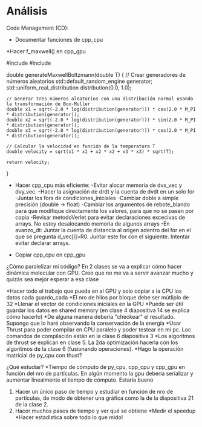 # Análisis 

Code Management (CD):
* Documentar funciones de cpp_cpu


*Hacer f_maxwell() en cpp_gpu

#include <random>
#include <cmath>

double generateMaxwellBoltzmann(double T) {
    // Crear generadores de números aleatorios
    std::default_random_engine generator;
    std::uniform_real_distribution<double> distribution(0.0, 1.0);

    // Generar tres números aleatorios con una distribución normal usando la transformación de Box-Muller
    double x1 = sqrt(-2.0 * log(distribution(generator))) * cos(2.0 * M_PI * distribution(generator));
    double x2 = sqrt(-2.0 * log(distribution(generator))) * sin(2.0 * M_PI * distribution(generator));
    double x3 = sqrt(-2.0 * log(distribution(generator))) * cos(2.0 * M_PI * distribution(generator));

    // Calcular la velocidad en función de la temperatura T
    double velocity = sqrt(x1 * x1 + x2 * x2 + x3 * x3) * sqrt(T);

    return velocity;
}



* Hacer cpp_cpu más eficiente:
-Evitar alocar memoria de dvx_vec y dvy_vec.
-Hacer la asignación de drdt y la cuenta de dvdt en un solo for
-Juntar los fors de condiciones_iniciales
-Cambiar doble a simple precisión (double -> float)
-Cambiar los argumentos de rebote_blando para que modifique directamente los valores, para que no se pasen por copia
-Revisar metodoVerlet para evitar declaraciones excecivas de arrays. No estoy desalocando memoria de algunos arrays
-En avanzo_dt: Juntar la cuenta de distancia al origen adentro del for en el que se pregunta d_vec[i]>R0. Juntar este for con el siguiente. Intentar evitar declarar arrays.

* Copiar cpp_cpu en cpp_gpu


¿Cómo paralelizar mi código?
En 2 clases se va a explicar cómo hacer dinámica molecular con GPU. Creo que no me va a servir avanzar mucho y quizás sea mejor esperar a esa clase


*Hacer todo el trabajo que pueda en al GPU y solo copiar a la CPU los datos cada guardo_cada
*El nro de hilos por bloque debe ser mútliplo de 32
*Llenar el vector de condiciones iniciales en la GPU
*Puede ser útil guardar los datos en shared memory (en clase 4 diapositiva 14 se explica cómo hacerlo)
*De alguna manera debería "checkear" el resultado. Supongo que lo haré observando la conservación de la energía
*Usar Thrust para poder compilar en CPU paralelo y poder testear en mi pc. Loc comandos de compilación están en la clase 6 diapositiva 3
*Los algoritmos de thrust se explican en clase 5. La 2da optimización hacerla con los algoritmos de la clase 6 (fusionando operaciones).
*Hago la operación matricial de py_cpu con thust?

¿Qué estudiar?
*Tiempo de cómputo de py_cpu, cpp_cpu y cpp_gpu en función del nro de partículas. En algún momento la gpu debería serializar y aumentar linealmente el tiempo de cómputo. Estaría bueno
1. Hacer un único paso de tiempo y estudiar en función de nro de partículas, de modo de obtener una gráfica como la de la diapositiva 21 de la clase 2.
2. Hacer muchos pasos de tiempo y ver qué se obtiene
*Medir el speedup
*Hacer estadística sobre todo lo que mido!